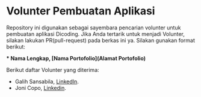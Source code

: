 # Volunter Pembuatan Aplikasi

Repository ini digunakan sebagai sayembara pencarian volunter untuk pembuatan aplikasi Dicoding. Jika Anda tertarik untuk menjadi Volunter, silakan lakukan PR(pull-request) pada berkas ini ya. Silakan gunakan format berikut:  


**\* Nama Lengkap, [Nama Portofolio](Alamat Portofolio)**  


Berikut daftar Volunter yang diterima:  

* Galih Sansabila, [LinkedIn](https://www.linkedin.com/in/galihsansabila/).
* Joni Copo, [Linkedin](https://www.linkedin.com/in/jonicopo).
